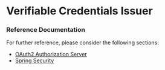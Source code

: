 # Verifiable Credentials Issuer

### Reference Documentation

For further reference, please consider the following sections:

* [OAuth2 Authorization Server](https://docs.spring.io/spring-boot/3.5.4/reference/web/spring-security.html#web.security.oauth2.authorization-server)
* [Spring Security](https://docs.spring.io/spring-boot/3.5.4/reference/web/spring-security.html)

